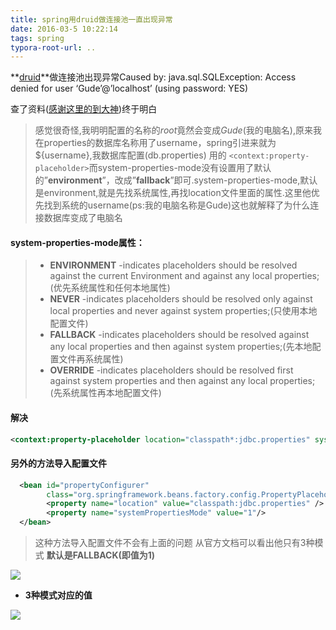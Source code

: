 ```yaml
---
title: spring用druid做连接池一直出现异常
date: 2016-03-5 10:22:14
tags: spring
typora-root-url: ..
---
```


**[druid](https://github.com/alibaba/druid)**做连接池出现异常Caused by: java.sql.SQLException: Access denied for user ‘Gude’@’localhost’ (using password: YES)

<!--more-->

查了资料([感谢这里的到大神](http://www.oschina.net/question/873438_234580))终于明白



>感觉很奇怪,我明明配置的名称的*root*竟然会变成*Gude*(我的电脑名),原来我在properties的数据库名称用了username，spring引进来就为${username},我数据库配置(db.properties) 用的 `<context:property-placeholder>`而system-properties-mode没有设置用了默认的”**environment**”，改成”**fallback**”即可.system-properties-mode,默认是environment,就是先找系统属性,再找location文件里面的属性.这里他优先找到系统的username(ps:我的电脑名称是Gude)这也就解释了为什么连接数据库变成了电脑名

#### system-properties-mode属性：

> - **ENVIRONMENT** -indicates placeholders should be resolved against the current Environment and against any local properties;(优先系统属性和任何本地属性)  
> - **NEVER** -indicates placeholders should be resolved only against local properties and never against system properties;(只使用本地配置文件)  
> - **FALLBACK** -indicates placeholders should be resolved against any local properties and then against system properties;(先本地配置文件再系统属性)   
> - **OVERRIDE** -indicates placeholders should be resolved first against system properties and then against any local properties;(先系统属性再本地配置文件)  

#### 解决

```xml
<context:property-placeholder location="classpath*:jdbc.properties" system-properties-mode="FALLBACK"/>
```

#### 另外的方法导入配置文件

```xml
  <bean id="propertyConfigurer"
  		class="org.springframework.beans.factory.config.PropertyPlaceholderConfigurer">
  		<property name="location" value="classpath:jdbc.properties" />
  		<property name="systemPropertiesMode" value="1"/>
  </bean>
```
> 这种方法导入配置文件不会有上面的问题  从官方文档可以看出他只有3种模式 **默认是FALLBACK(即值为1)**

![](https://gitee.com/zhangguodong/image/raw/master/picgo/Properties.png)


- **3种模式对应的值**

![](https://gitee.com/zhangguodong/image/raw/master/picgo/Properties_val.png)
